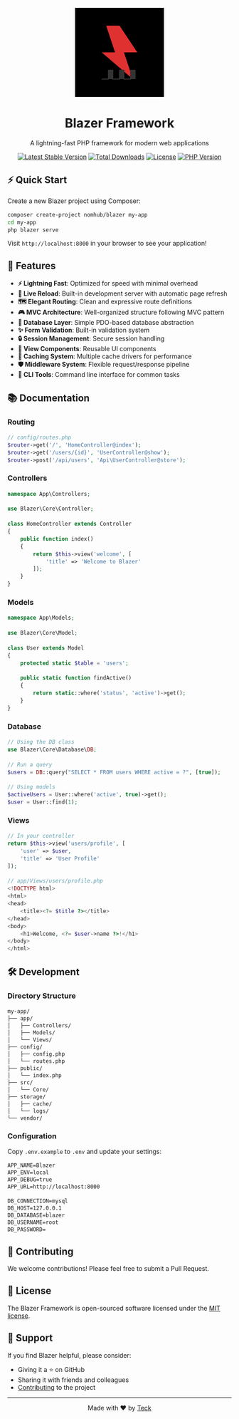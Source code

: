 <p align="center">
  <img src="docs/assets/blazer-logo.svg" width="200" alt="Blazer Logo">
</p>

<h1 align="center">Blazer Framework</h1>

<p align="center">
  A lightning-fast PHP framework for modern web applications
</p>

<p align="center">
  <a href="https://packagist.org/packages/nomhub/blazer"><img src="https://img.shields.io/packagist/v/nomhub/blazer.svg" alt="Latest Stable Version"></a>
  <a href="https://packagist.org/packages/nomhub/blazer"><img src="https://img.shields.io/packagist/dt/nomhub/blazer.svg" alt="Total Downloads"></a>
  <a href="https://packagist.org/packages/nomhub/blazer"><img src="https://img.shields.io/packagist/l/nomhub/blazer.svg" alt="License"></a>
  <a href="https://php.net"><img src="https://img.shields.io/badge/php-%3E%3D8.0-8892BF.svg" alt="PHP Version"></a>
</p>

## ⚡️ Quick Start

Create a new Blazer project using Composer:

```bash
composer create-project nomhub/blazer my-app
cd my-app
php blazer serve
```

Visit `http://localhost:8000` in your browser to see your application!

## 🎯 Features

- **⚡️ Lightning Fast**: Optimized for speed with minimal overhead
- **🔄 Live Reload**: Built-in development server with automatic page refresh
- **🗺️ Elegant Routing**: Clean and expressive route definitions
- **🎮 MVC Architecture**: Well-organized structure following MVC pattern
- **🔌 Database Layer**: Simple PDO-based database abstraction
- **✨ Form Validation**: Built-in validation system
- **🔒 Session Management**: Secure session handling
- **🧩 View Components**: Reusable UI components
- **💾 Caching System**: Multiple cache drivers for performance
- **🛡️ Middleware System**: Flexible request/response pipeline
- **🔧 CLI Tools**: Command line interface for common tasks

## 📚 Documentation

### Routing

```php
// config/routes.php
$router->get('/', 'HomeController@index');
$router->get('/users/{id}', 'UserController@show');
$router->post('/api/users', 'Api\UserController@store');
```

### Controllers

```php
namespace App\Controllers;

use Blazer\Core\Controller;

class HomeController extends Controller
{
    public function index()
    {
        return $this->view('welcome', [
            'title' => 'Welcome to Blazer'
        ]);
    }
}
```

### Models

```php
namespace App\Models;

use Blazer\Core\Model;

class User extends Model
{
    protected static $table = 'users';
    
    public static function findActive()
    {
        return static::where('status', 'active')->get();
    }
}
```

### Database

```php
// Using the DB class
use Blazer\Core\Database\DB;

// Run a query
$users = DB::query("SELECT * FROM users WHERE active = ?", [true]);

// Using models
$activeUsers = User::where('active', true)->get();
$user = User::find(1);
```

### Views

```php
// In your controller
return $this->view('users/profile', [
    'user' => $user,
    'title' => 'User Profile'
]);

// app/Views/users/profile.php
<!DOCTYPE html>
<html>
<head>
    <title><?= $title ?></title>
</head>
<body>
    <h1>Welcome, <?= $user->name ?>!</h1>
</body>
</html>
```

## 🛠️ Development

### Directory Structure
```
my-app/
├── app/
│   ├── Controllers/
│   ├── Models/
│   └── Views/
├── config/
│   ├── config.php
│   └── routes.php
├── public/
│   └── index.php
├── src/
│   └── Core/
├── storage/
│   ├── cache/
│   └── logs/
└── vendor/
```

### Configuration

Copy `.env.example` to `.env` and update your settings:

```env
APP_NAME=Blazer
APP_ENV=local
APP_DEBUG=true
APP_URL=http://localhost:8000

DB_CONNECTION=mysql
DB_HOST=127.0.0.1
DB_DATABASE=blazer
DB_USERNAME=root
DB_PASSWORD=
```

## 🤝 Contributing

We welcome contributions! Please feel free to submit a Pull Request.

## 📝 License

The Blazer Framework is open-sourced software licensed under the [MIT license](LICENSE.md).

## 💖 Support

If you find Blazer helpful, please consider:
- Giving it a ⭐️ on GitHub
- Sharing it with friends and colleagues
- [Contributing](#contributing) to the project

---

<p align="center">
  Made with ❤️ by <a href="https://github.com/Nom-nom-hub">Teck</a>
</p>




